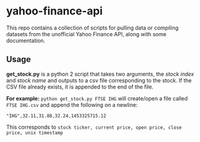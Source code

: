 # yahoo-finance-api
This repo contains a collection of scripts for pulling data or compiling datasets from the unofficial Yahoo Finance API, along with some documentation.

## Usage

**get_stock.py** is a python 2 script that takes two arguments, the *stock index* and *stock name* and outputs to a csv file corresponding to the stock. If the CSV file already exists, it is appended to the end of the file.

**For example:**
```python get_stock.py FTSE IHG```
will create/open a file called ```FTSE IHG.csv``` and append the following on a newline:

`"IHG",32.11,31.88,32.24,1453325715.12`

This corresponds to ```stock ticker, current price, open price, close price, unix timestamp```



